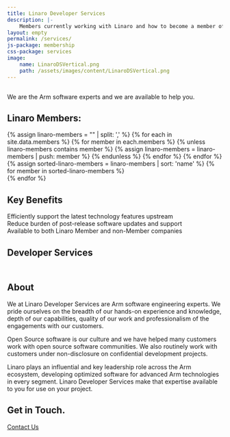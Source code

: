 ```yaml
---
title: Linaro Developer Services
description: |-
    Members currently working with Linaro and how to become a member of Linaro.
layout: empty
permalink: /services/
js-package: membership
css-package: services
image:
    name: LinaroDSVertical.png
    path: /assets/images/content/LinaroDSVertical.png 
---
```

<div class="container-fluid" id="why-join-container"  style="background-image: url('/assets/images/content/membership-bg.jpg');">
    <div class="row overlay" id="developer-services">
        <div class="container text-center">
            <img data-src="/assets/images/content/LinaroDSVerticalAlt2.png" src="data:image/gif;base64,R0lGODlhAQABAAAAACH5BAEKAAEALAAAAAABAAEAAAICTAEAOw=="  class="fly center-block lazyload img-responsive services-img" alt="Linaro Developer Services Logo"/>
            <p class="fly center-block">
                We are the <span class="bold">Arm software experts</span>
                and we are available to help you.
            </p>
        </div>
    </div>
</div>
<div class="container-fluid">
    <div class="row" id="projects">
        <div class="container">
            <div class="col-xs-12 text-center">
                <h2>Linaro Members:</h2>
            </div>
        </div>
        <div class="owl-carousel owl-theme" id="projects-slider">
            {% assign linaro-members = "" | split: ',' %}
            {% for each in site.data.members %}
                {% for member in each.members %}
                    {% unless linaro-members contains member %}
                        {% assign linaro-members = linaro-members | push: member %}
                    {% endunless %}
                {% endfor %}
            {% endfor %}
            {% assign sorted-linaro-members = linaro-members | sort: 'name' %}
            {% for member in sorted-linaro-members %}
            <a href="{{member.url}}" target="_blank">
                <div class="item project-item">
                    <div class="project-image lazyload" style="background: url('/assets/images/members/{{member.image}}') no-repeat center center;
                    background-size: contain; -webkit-background-size: contain; -moz-background-size: contain; -o-background-size: contain;"></div>
                </div>
            </a>
            {% endfor %}
        </div>
    </div>
    <div class="row padded-row" id="key-factors">
        <div class="container">
            <h2 class="text-center fly">Key Benefits</h2>
            <div class="col-xs-12 col-sm-4 fly key-factor text-center">
                <div class="key-factor-block fly">
                    <span class="key-factor-title">
                        Efficiently support the latest technology features upstream
                    </span>
                </div>
            </div>
            <div class="col-xs-12 col-sm-4 fly key-factor text-center">
                <div class="key-factor-block fly">
                    <span class="key-factor-title">
                        Reduce burden of post-release software updates and support
                    </span>
                </div>
            </div>
            <div class="col-xs-12 col-sm-4 fly key-factor text-center">
                <div class="key-factor-block fly">
                    <span class="key-factor-title">
                        Available to both Linaro Member and non-Member companies
                    </span>
                </div>
            </div>
        </div>
    </div>
    <div class="row padded-row" id="services">
        <div class="container">
            <h2 class="text-center fly">Developer Services</h2>
            <div class="honeycomb">
                <div class="ibws-fix">
                    <div class="hexagon fly" data-toggle="tooltip" data-container="body" data-placement="top" title="Security Services - Linaro Developer Services has significant experience securing Arm systems; including secure boot, working with Trustzone, porting OP-TEE and working with Trusted Applications.">
                        <div class="hexagontent">
                            <a href="/services/security/">
                                <img class="lazyload img-responsive" src="data:image/gif;base64,R0lGODlhAQABAAAAACH5BAEKAAEALAAAAAABAAEAAAICTAEAOw==" data-src="/assets/images/content/DeveloperServices-icons_Security.svg" 
                                alt="Security Services"/>
                            </a>
                        </div>
                    </div>
                    <div class="hexagon fly" data-toggle="tooltip" data-container="body" data-placement="top" title="Bootloader Services - Linaro Developer Services has broad experience helping companies plan and implement the right bootloader architecture for their commercial product platform.">
                        <div class="hexagontent">
                            <a href="/services/bootloaders/">
                                <img class="lazyload img-responsive" src="data:image/gif;base64,R0lGODlhAQABAAAAACH5BAEKAAEALAAAAAABAAEAAAICTAEAOw==" data-src="/assets/images/content/DeveloperServices-icons_Bootloaders.svg" 
                                alt="Bootloader Services"/>
                            </a>
                        </div>
                    </div>
                    <div class="hexagon fly" data-toggle="tooltip" data-container="body" data-placement="top" title="Kernel Services - Linaro Developer Services has deep and wide kernel engineering and maintenance expertise.">
                        <div class="hexagontent">
                            <a href="/services/kernel-lts/">
                                <img class="lazyload img-responsive" src="data:image/gif;base64,R0lGODlhAQABAAAAACH5BAEKAAEALAAAAAABAAEAAAICTAEAOw==" data-src="/assets/images/content/DeveloperServices-icons_kernels.svg" 
                                alt="Kernel Services"/>
                            </a>
                        </div>
                    </div>
                    <div class="hexagon fly" data-toggle="tooltip" data-container="body" data-placement="top" title="Build Services - Linaro Developer Services has extensive experience aiding customers with BSP maintenance, optimization and builds.">
                        <div class="hexagontent">
                            <a href="/services/bsp-builds-support/">
                                <img class="lazyload img-responsive" src="data:image/gif;base64,R0lGODlhAQABAAAAACH5BAEKAAEALAAAAAABAAEAAAICTAEAOw==" data-src="/assets/images/content/DeveloperServices-icons_builds.svg" 
                                alt="Build Services"/>
                            </a>
                        </div>
                    </div>
                    <div class="hexagon fly" data-toggle="tooltip" data-container="body" data-placement="top" title="Power Services - Linaro has a world class team with deep understanding of the Arm architecture and Linux power management framework.">
                        <div class="hexagontent">
                            <a href="/services/power-management/">
                                <img class="lazyload img-responsive" src="data:image/gif;base64,R0lGODlhAQABAAAAACH5BAEKAAEALAAAAAABAAEAAAICTAEAOw==" data-src="/assets/images/content/DeveloperServices-icons_power.svg" 
                                alt="Power Services"/>
                            </a>
                        </div>
                    </div>
                </div>
                <div class="ibws-fix">
                    <div class="hexagon fly" data-toggle="tooltip" data-container="body" data-placement="top" title="96Boards Services - Linaro Developer Services has a wealth of experience with Linaro’s 96Boards program. We have developed the complete BSP for several boards and have provided aid to many other board and SoC manufacturers.">
                        <div class="hexagontent">
                            <a href="/services/96boards/">
                                <img class="lazyload img-responsive" src="data:image/gif;base64,R0lGODlhAQABAAAAACH5BAEKAAEALAAAAAABAAEAAAICTAEAOw==" data-src="/assets/images/content/DeveloperServices-icons_96boards.svg" 
                                alt="96Boards Services"/>
                            </a>
                        </div>
                    </div>
                    <div class="hexagon fly" data-toggle="tooltip" data-container="body" data-placement="top" title="Toolchain Optimization Services - Linaro has world class teams with deep understanding of the Arm architecture and Arm toolchain (GNU toolchain and LLVM).">
                        <div class="hexagontent">
                            <a href="/services/toolchain-optimization-services/">
                                <img class="lazyload img-responsive" src="data:image/gif;base64,R0lGODlhAQABAAAAACH5BAEKAAEALAAAAAABAAEAAAICTAEAOw==" data-src="/assets/images/content/DeveloperServices-icons_toolchain.svg" 
                                alt="Toolchain Optimization Services"/>
                            </a>
                        </div>
                    </div>
                    <div class="hexagon fly" data-toggle="tooltip" data-container="body" data-placement="top" title="Open Source Consultancy Services - Developer Services has extensive experience successfully building working relationships with open source communities.">
                        <div class="hexagontent">
                            <a href="/services/open-source-consultancy/">
                                <img class="lazyload img-responsive" src="data:image/gif;base64,R0lGODlhAQABAAAAACH5BAEKAAEALAAAAAABAAEAAAICTAEAOw==" data-src="/assets/images/content/DeveloperServices-icons_consultancy.svg" 
                                alt="Open Source Consultancy Services"/>
                            </a>
                        </div>
                    </div>
                    <div class="hexagon fly" data-toggle="tooltip" data-container="body" data-placement="top" title="Testing and Validation Services - Linaro Developer Services provides comprehensive continuous integration (CI) testing for client’s development and product software">
                        <div class="hexagontent">
                            <a href="/services/testing-validation-services/">
                                <img class="lazyload img-responsive" src="data:image/gif;base64,R0lGODlhAQABAAAAACH5BAEKAAEALAAAAAABAAEAAAICTAEAOw==" data-src="/assets/images/content/DeveloperServices-icons_validation.svg" 
                                alt="Testing and Validation Services"/>
                            </a>
                        </div>
                    </div>
                    <div class="hexagon fly" data-toggle="tooltip" data-container="body" data-placement="top" title="Hands on Training Services - Linaro Developer Services provides customized training on a variety of topics.">
                        <div class="hexagontent">
                            <a href="/services/hands-on-training/">
                                <img class="lazyload img-responsive" src="data:image/gif;base64,R0lGODlhAQABAAAAACH5BAEKAAEALAAAAAABAAEAAAICTAEAOw==" data-src="/assets/images/content/DeveloperServices-icons_training.svg" 
                                alt="Hands on Training Services"/>
                            </a>
                        </div>
                    </div>
                </div>
            </div>
        </div>
    </div>
    
</div>
<div class="container-fluid">
    <div class="row padded-row" id="membership-levels">
        <div class="container">
            <h2 class="text-center fly">About</h2>
<div markdown="1" class="fly">
We at Linaro Developer Services are Arm software engineering experts. We pride ourselves on the breadth of our hands-on experience and knowledge, depth of our capabilities, quality of our work and professionalism of the engagements with our customers.

Open Source software is our culture and we have helped many customers work with open source software communities. We also routinely work with customers under non-disclosure on confidential development projects.

Linaro plays an influential and key leadership role across the Arm ecosystem, developing optimized software for advanced Arm technologies in every
segment. Linaro Developer Services make that expertise available to you for use on your project.
</div>
        </div>
    </div>
    <div class="row padded-row" id="get-in-touch">
        <div class="container text-center">
            <h2>Get in Touch.</h2>
            <div class="get-in-touch" id="contact-btn">
                <a href="mailto:contact@linaro.org?subject=Linaro.org%20-%20Developer%20Services" class="fly btn btn-primary btn-two">Contact Us</a>
            </div>
        </div>
    </div>
</div>